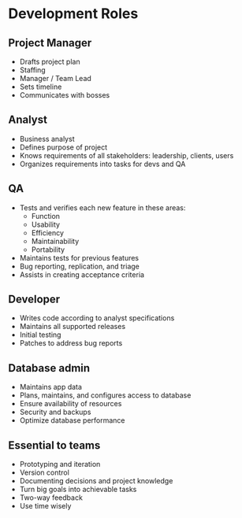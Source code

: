 # Development Roles
## Project Manager
* Drafts project plan
* Staffing
* Manager / Team Lead
* Sets timeline
* Communicates with bosses
## Analyst
* Business analyst
* Defines purpose of project
* Knows requirements of all stakeholders: leadership, clients, users
* Organizes requirements into tasks for devs and QA
## QA
* Tests and verifies each new feature in these areas:
    * Function
    * Usability
    * Efficiency
    * Maintainability
    * Portability
* Maintains tests for previous features
* Bug reporting, replication, and triage
* Assists in creating acceptance criteria
## Developer
* Writes code according to analyst specifications
* Maintains all supported releases
* Initial testing
* Patches to address bug reports
## Database admin
* Maintains app data
* Plans, maintains, and configures access to database
* Ensure availability of resources
* Security and backups
* Optimize database performance
## Essential to teams
* Prototyping and iteration
* Version control
* Documenting decisions and project knowledge
* Turn big goals into achievable tasks
* Two-way feedback
* Use time wisely
